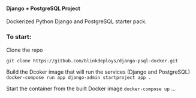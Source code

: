 #### Django + PostgreSQL Project

Dockerized Python Django and PostgreSQL starter pack.


### To start:

Clone the repo

`
git clone https://gitbub.com/blinkdeploys/django-psql-docker.git
`

Build the Dcoker image that will run the services (Django and PostgreSQL)
`
docker-compose run app django-admin startproject app .
`

Start the container from the built Docker image
`
docker-compose up
`
...
